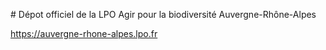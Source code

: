 # Dépot officiel de la LPO Agir pour la biodiversité Auvergne-Rhône-Alpes

https://auvergne-rhone-alpes.lpo.fr
